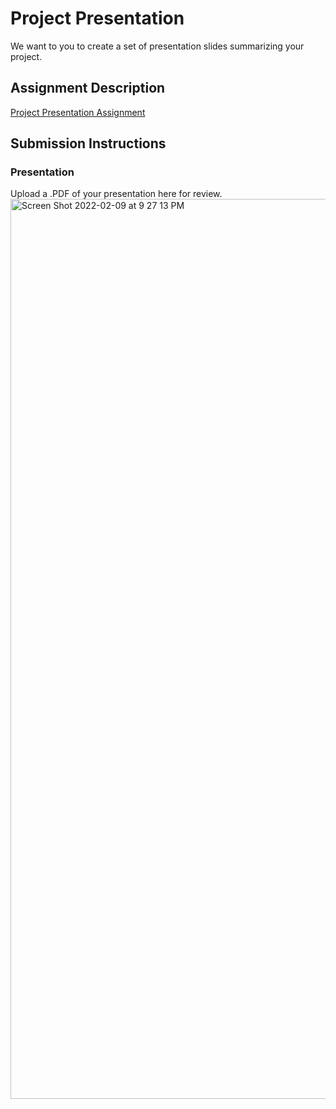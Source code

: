 # Project Presentation
We want to you to create a set of presentation slides summarizing your project.

## Assignment Description
[Project Presentation Assignment](https://education.launchcode.org/liftoff/modules/assignments/project-presentation)

## Submission Instructions

### Presentation
Upload a .PDF of your presentation here for review.<img width="1440" alt="Screen Shot 2022-02-09 at 9 27 13 PM" src="https://user-images.githubusercontent.com/93269509/153331808-fb65285d-c739-49ab-80a9-15ad773b06dd.png">
